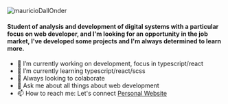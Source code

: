 ![mauricioDallOnder](https://storagelonder.w3spaces.com/geradorDias/banner.png)


#### Student of analysis and development of digital systems with a particular focus on web developer, and I'm looking for an opportunity in the job market, I've developed some projects and I'm always determined to learn more.


- 🔭 I’m currently working on development, focus in typescript/react
- 🌱 I’m currently learning typescript/react/scss
- 👯 Always looking to colaborate
- 💬 Ask me about all things about web development
- 📫 How to reach me: Let's connect [Personal Website](https://mauriciodallonder.github.io/Personal-Portfolio/)

